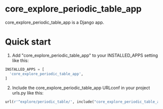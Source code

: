 # core_explore_periodic_table_app

core_explore_periodic_table_app is a Django app.

# Quick start

1. Add "core_explore_periodic_table_app" to your INSTALLED_APPS setting like this:

```python
INSTALLED_APPS = [
  'core_explore_periodic_table_app',
]
```

2. Include the core_explore_periodic_table_app URLconf in your project urls.py like this:

```python
url(r'^explore/periodic_table/', include("core_explore_periodic_table_app.urls")),
```
